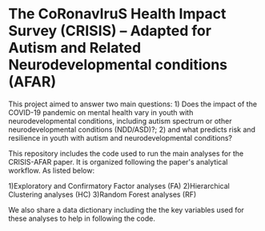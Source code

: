 # The CoRonavIruS Health Impact Survey (CRISIS) – Adapted for Autism and Related Neurodevelopmental conditions (AFAR)

This project aimed to answer two main questions: 1) Does the impact of the COVID-19 pandemic on mental health vary in youth with neurodevelopmental conditions, including autism spectrum or other neurodevelopmental conditions (NDD/ASD)?; 2) and what predicts risk and resilience in youth with autism and neurodevelopmental conditions? 


This repository includes the code used to run the main analyses for the CRISIS-AFAR paper. It is organized following the paper's analytical workflow. As listed below:

1)Exploratory and Confirmatory Factor analyses (FA)
2)Hierarchical Clustering analyses (HC)
3)Random Forest analyses (RF)


We also share a data dictionary including the the key variables used for these analyses to help in following the code.  